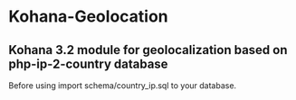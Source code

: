 # Kohana-Geolocation

## Kohana 3.2 module for geolocalization based on php-ip-2-country database

Before using import schema/country_ip.sql to your database.